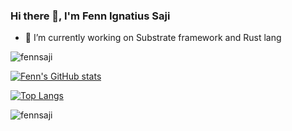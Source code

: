 ### Hi there 👋, I'm Fenn Ignatius Saji

- 🔭 I’m currently working on Substrate framework and Rust lang

<p align="left"> <img src="https://komarev.com/ghpvc/?username=fennsaji&label=Profile%20views&color=0e75b6&style=flat" alt="fennsaji" /> </p>

[![Fenn's GitHub stats](https://github-readme-stats.vercel.app/api?username=fennsaji&count_private=true&show_icons=true)](https://github.com/anuraghazra/github-readme-stats)

[![Top Langs](https://github-readme-stats.vercel.app/api/top-langs/?username=fennsaji&layout=compact)](https://github.com/anuraghazra/github-readme-stats)

<p><img align="center" src="https://github-readme-streak-stats.herokuapp.com/?user=fennsaji" alt="fennsaji" /></p>

